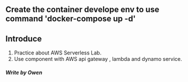 __Create the container develope env to use command 'docker-compose up -d'__
---
## Introduce  
1. Practice about AWS Serverless Lab.  
2. Use component with AWS api gateway , lambda and dynamo service.

##### Write by Owen
